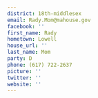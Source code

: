 ```yaml
---
district: 18th-middlesex
email: Rady.Mom@mahouse.gov
facebook: ''
first_name: Rady
hometown: Lowell
house_url: ''
last_name: Mom
party: D
phone: (617) 722-2637
picture: ''
twitter: ''
website: ''
---
```

